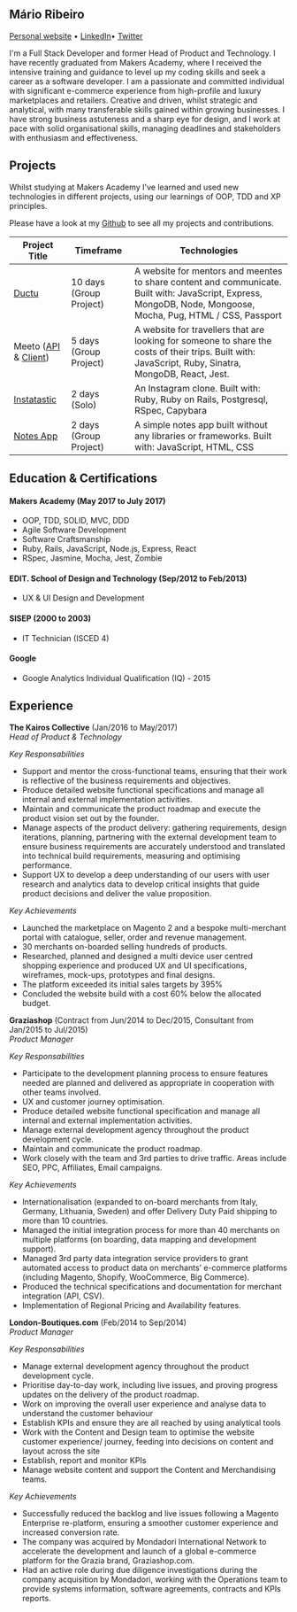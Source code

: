 ## Mário Ribeiro

[Personal website](http://marioribeiro.com) • [LinkedIn](http://www.linkedin.com/in/mariocalvelasribeiro)• [Twitter](https://twitter.com/marioribeiro)

I'm a Full Stack Developer and former Head of Product and Technology. I have recently graduated from Makers Academy, where I received the intensive training and guidance to level up my coding skills and seek a career as a software developer. I am a passionate and committed individual with significant e-commerce experience from high-profile and luxury marketplaces and retailers. Creative and driven, whilst strategic and analytical, with many transferable skills gained within growing businesses. I have strong business astuteness and a sharp eye for design, and I work at pace with solid organisational skills, managing deadlines and stakeholders with enthusiasm and effectiveness.

## Projects

Whilst studying at Makers Academy I've learned and used new technologies in different projects, using our learnings of OOP, TDD and XP principles.

Please have a look at my [Github](https://github.com/marioribeiro) to see all my projects and contributions.

| Project Title    | Timeframe          | Technologies        |
| ---                                                                     |---                 |---                                                        |
| [Ductu](https://github.com/rogrenke/to-learn-list) | 10 days (Group Project)| A website for mentors and meentes to share content and communicate. Built with: JavaScript, Express, MongoDB, Node, Mongoose, Mocha, Pug, HTML / CSS, Passport  |
| Meeto ([API](https://github.com/marioribeiro/meeto) & [Client](https://github.com/marioribeiro/meeto-client))  | 5 days (Group Project)| A website for travellers that are looking for someone to share the costs of their trips. Built with: JavaScript, Ruby, Sinatra, MongoDB, React, Jest. |
| [Instatastic](https://github.com/marioribeiro/instagram-challenge)  | 2 days (Solo)| An Instagram clone. Built with: Ruby, Ruby on Rails, Postgresql, RSpec, Capybara      |
| [Notes App](https://github.com/marioribeiro/Notes-App)  | 2 days (Group Project)| A simple notes app built without any libraries or frameworks. Built with: JavaScript, HTML, CSS      |


## Education & Certifications

#### Makers Academy (May 2017 to July 2017)

- OOP, TDD, SOLID, MVC, DDD
- Agile Software Development
- Software Craftsmanship
- Ruby, Rails, JavaScript, Node.js, Express, React
- RSpec, Jasmine, Mocha, Jest, Zombie

#### EDIT. School of Design and Technology (Sep/2012 to Feb/2013)

- UX & UI Design and Development

#### SISEP (2000 to 2003)

- IT Technician (ISCED 4)

#### Google

- Google Analytics Individual Qualification (IQ) - 2015


## Experience

**The Kairos Collective** (Jan/2016 to May/2017)    
*Head of Product & Technology*

*Key Responsabilities*
- Support and mentor the cross-functional teams, ensuring that their work is reflective of the business requirements and objectives.
- Produce detailed website functional specifications and manage all internal and external implementation activities.
- Maintain and communicate the product roadmap and execute the product vision set out by the founder.
- Manage aspects of the product delivery: gathering requirements, design iterations, planning, partnering with the external development team to ensure business requirements are accurately understood and translated into technical build requirements, measuring and optimising performance.
- Support UX to develop a deep understanding of our users with user research and analytics data to develop critical insights that guide product decisions and deliver the value proposition.


*Key Achievements*
- Launched the marketplace on Magento 2 and a bespoke multi-merchant portal with catalogue, seller, order and revenue management.
- 30 merchants on-boarded selling hundreds of products.
- Researched, planned and designed a multi device user centred shopping experience and produced UX and UI specifications, wireframes, mock-ups, prototypes and final designs.
- The platform exceeded its initial sales targets by 395%
- Concluded the website build with a cost 60% below the allocated budget.

**Graziashop** (Contract from Jun/2014 to Dec/2015, Consultant from Jan/2015 to Jul/2015)    
*Product Manager*

*Key Responsabilities*
- Participate to the development planning process to ensure features needed are planned and delivered as appropriate in cooperation with other teams involved.
- UX and customer journey optimisation.
- Produce detailed website functional specification and manage all internal and external implementation activities.
- Manage external development agency throughout the product development cycle.
- Maintain and communicate the product roadmap.
- Work closely with the team and 3rd parties to drive traffic. Areas include SEO, PPC, Affiliates, Email
campaigns.

*Key Achievements*
- Internationalisation (expanded to on-board merchants from Italy, Germany, Lithuania, Sweden) and offer Delivery Duty Paid shipping to more than 10 countries.
- Managed the initial integration process for more than 40 merchants on multiple platforms (on boarding, data mapping and development support).
- Managed 3rd party data integration service providers to grant automated access to product data on merchants’ e-commerce platforms (including Magento, Shopify, WooCommerce, Big Commerce).
- Produced the technical specifications and documentation for merchant integration (API, CSV).
- Implementation of Regional Pricing and Availability features.

**London-Boutiques.com** (Feb/2014 to Sep/2014)    
*Product Manager*

*Key Responsabilities*
- Manage external development agency throughout the product development cycle.
- Prioritise day-to-day work, including live issues, and proving progress updates on the delivery of the product roadmap.
- Work on improving the overall user experience and analyse data to understand the customer behaviour
- Establish KPIs and ensure they are all reached by using analytical tools
- Work with the Content and Design team to optimise the website customer experience/ journey, feeding into decisions on content and layout across the site
- Establish, report and monitor KPIs
- Manage website content and support the Content and Merchandising teams.

*Key Achievements*
- Successfully reduced the backlog and live issues following a Magento Enterprise re-platform, ensuring a smoother customer experience and increased conversion rate.
- The company was acquired by Mondadori International Network to accelerate the development and launch of a global e-commerce platform for the Grazia brand, Graziashop.com.
- Had an active role during due diligence investigations during the company acquisition by Mondadori, working with the Operations team to provide systems information, software agreements, contracts and KPIs reports.
